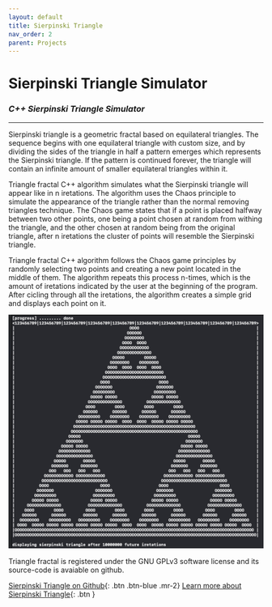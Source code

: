 ```yaml
---
layout: default
title: Sierpinski Triangle
nav_order: 2
parent: Projects
---
```


# Sierpinski Triangle Simulator

### *C++ Sierpinski Triangle Simulator*

---

Sierpinski triangle is a geometric fractal based on equilateral triangles. The sequence begins with one equilateral triangle with custom size, and by dividing the sides of the triangle in half a pattern emerges which represents the Sierpinski triangle. If the pattern is continued forever, the triangle will contain an infinite amount of smaller equilateral triangles within it.

Triangle fractal C++ algorithm simulates what the Sierpinski triangle will appear like in n iretations. The algorithm uses the Chaos principle to simulate the appearance of the triangle rather than the normal removing triangles technique. The Chaos game states that if a point is placed halfway between two other points, one being a point chosen at random from withing the triangle, and the other chosen at random being from the original triangle, after n iretations the cluster of points will resemble the Sierpinski triangle.

Triangle fractal C++ algorithm follows the Chaos game principles by randomly selecting two points and creating a new point located in the middle of them. The algorithm repeats this process n-times, which is the amount of iretations indicated by the user at the beginning of the program. After cicling through all the iretations, the algorithm creates a simple grid and displays each point on it.

![Sierpinksi Triangle Simulator Sample Output Image](../../assets/images/triangle-fractal-sample-output.png)

Triangle fractal is registered under the GNU GPLv3 software license and its source-code is avaiable on github.

[Sierpinski Triangle on Github](https://github.com/vladi443/triangle-fractal/tree/main){: .btn .btn-blue .mr-2}
[Learn more about Sierpinski Triangle](https://mathigon.org/course/fractals/sierpinski){: .btn }
